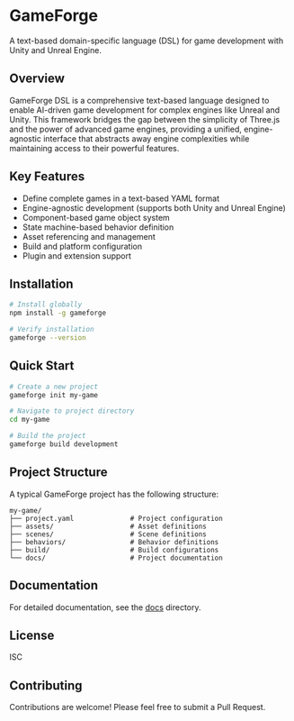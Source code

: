 # GameForge

A text-based domain-specific language (DSL) for game development with Unity and Unreal Engine.

## Overview

GameForge DSL is a comprehensive text-based language designed to enable AI-driven game development for complex engines like Unreal and Unity. This framework bridges the gap between the simplicity of Three.js and the power of advanced game engines, providing a unified, engine-agnostic interface that abstracts away engine complexities while maintaining access to their powerful features.

## Key Features

- Define complete games in a text-based YAML format
- Engine-agnostic development (supports both Unity and Unreal Engine)
- Component-based game object system
- State machine-based behavior definition
- Asset referencing and management
- Build and platform configuration
- Plugin and extension support

## Installation

```bash
# Install globally
npm install -g gameforge

# Verify installation
gameforge --version
```

## Quick Start

```bash
# Create a new project
gameforge init my-game

# Navigate to project directory
cd my-game

# Build the project
gameforge build development
```

## Project Structure

A typical GameForge project has the following structure:

```
my-game/
├── project.yaml              # Project configuration
├── assets/                   # Asset definitions
├── scenes/                   # Scene definitions
├── behaviors/                # Behavior definitions
├── build/                    # Build configurations
└── docs/                     # Project documentation
```

## Documentation

For detailed documentation, see the [docs](./docs) directory.

## License

ISC

## Contributing

Contributions are welcome! Please feel free to submit a Pull Request. 